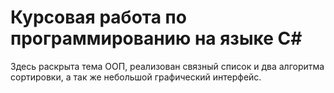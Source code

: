 # Курсовая работа по программированию на языке C#

Здесь раскрыта тема ООП, реализован связный список и два алгоритма сортировки, а так же небольшой графический интерфейс.
